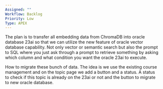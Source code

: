 ```yaml
---
Assigned: ""
Workflow: Backlog
Priority: Low
Type: APEX
---
```



 The plan is to transfer all embedding data from ChromaDB into oracle database 23ai so that we can utilize the new feature of oracle vector database capability. Not only vector or semantic search but also the prompt to SQL where you just ask through a prompt to retrieve something by asking which column and what condition you want the oracle 23ai to execute.

How to migrate these bunch of data. The idea is we use the existing course management and on the topic page we add a button and a status. A status to check if this topic is already on the 23ai or not and the button to migrate to new oracle database.